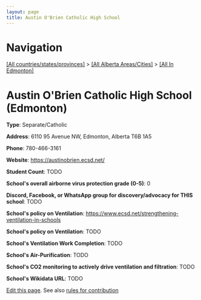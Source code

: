 ```yaml
---
layout: page
title: Austin O'Brien Catholic High School
---
```

# Navigation

[[All countries/states/provinces]](../../..) > [[All Alberta Areas/Cities]](../..) > [[All In Edmonton]](..)

# Austin O'Brien Catholic High School (Edmonton)

**Type**: Separate/Catholic

**Address**: 6110 95 Avenue NW, Edmonton, Alberta T6B 1A5

**Phone**: 780-466-3161

**Website**: <https://austinobrien.ecsd.net/>

**Student Count**: TODO

**School's overall airborne virus protection grade (0-5)**: 0

**Discord, Facebook, or WhatsApp group for discovery/advocacy for THIS school**: TODO

**School's policy on Ventilation**: <https://www.ecsd.net/strengthening-ventilation-in-schools>

**School's policy on Ventilation**: TODO

**School's Ventilation Work Completion**: TODO

**School's Air-Purification**: TODO

**School's CO2 monitoring to actively drive ventilation and filtration**: TODO

**School's Wikidata URL**: TODO


[Edit this page](https://github.com/ventilate-schools/AB/edit/main/./Edmonton/Austin_O'Brien_Catholic_High_School.md). See also [rules for contribution](../../../contribution-rules/)